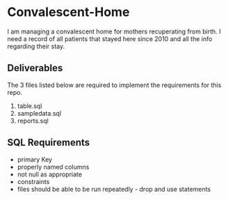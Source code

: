 # Convalescent-Home
I am managing a convalescent home for mothers recuperating from birth. 
I need a record of all patients that stayed here since 2010 and all the info regarding their stay. 


## Deliverables
The 3 files listed below are required to implement the requirements for this repo. 

1. table.sql
2. sampledata.sql
3. reports.sql

## SQL Requirements
- primary Key
- properly named columns
- not null as appropriate
- constraints
- files should be able to be run repeatedly - drop and use statements
